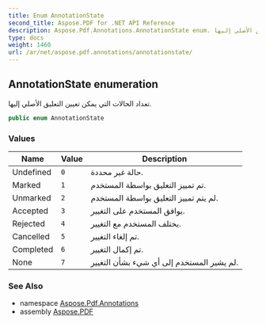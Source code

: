 ```yaml
---
title: Enum AnnotationState
second_title: Aspose.PDF for .NET API Reference
description: Aspose.Pdf.Annotations.AnnotationState enum. تعداد الحالات التي يمكن تعيين التعليق الأصلي إليها
type: docs
weight: 1460
url: /ar/net/aspose.pdf.annotations/annotationstate/
---
```

## AnnotationState enumeration

تعداد الحالات التي يمكن تعيين التعليق الأصلي إليها.

```csharp
public enum AnnotationState
```

### Values

| Name | Value | Description |
| --- | --- | --- |
| Undefined | `0` | حالة غير محددة. |
| Marked | `1` | تم تمييز التعليق بواسطة المستخدم. |
| Unmarked | `2` | لم يتم تمييز التعليق بواسطة المستخدم. |
| Accepted | `3` | يوافق المستخدم على التغيير. |
| Rejected | `4` | يختلف المستخدم مع التغيير. |
| Cancelled | `5` | تم إلغاء التغيير. |
| Completed | `6` | تم إكمال التغيير. |
| None | `7` | لم يشير المستخدم إلى أي شيء بشأن التغيير. |

### See Also

* namespace [Aspose.Pdf.Annotations](../../aspose.pdf.annotations/)
* assembly [Aspose.PDF](../../)